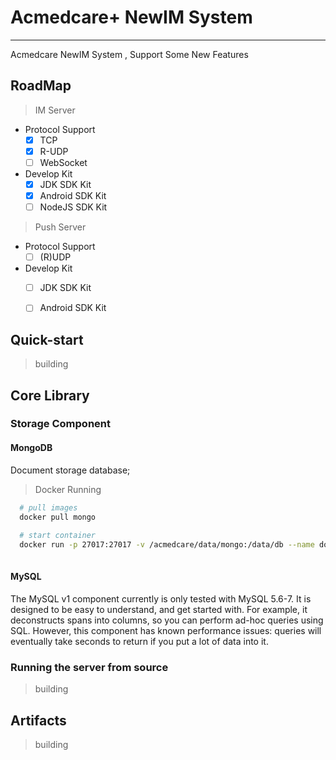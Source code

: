 # Acmedcare+ NewIM System
---
Acmedcare NewIM System , Support Some New Features

## RoadMap

> IM Server
- Protocol Support
    * [x] TCP
    * [x] R-UDP
    * [ ] WebSocket
    
- Develop Kit
    * [x] JDK SDK Kit
    * [x] Android SDK Kit
    * [ ] NodeJS SDK Kit
    
> Push Server
- Protocol Support
    * [ ] (R)UDP

- Develop Kit
    * [ ] JDK SDK Kit
    * [ ] Android SDK Kit


## Quick-start
> building

## Core Library

### Storage Component

#### MongoDB

Document storage database;

> Docker Running

```bash
  # pull images
  docker pull mongo
  
  # start container
  docker run -p 27017:27017 -v /acmedcare/data/mongo:/data/db --name docker_mongodb -d mongo
  
```

#### MySQL
The MySQL v1 component currently is only tested with MySQL 5.6-7. It is designed to be easy to understand, and get started with. For example, it deconstructs spans into columns, so you can perform ad-hoc queries using SQL. However, this component has known performance issues: queries will eventually take seconds to return if you put a lot of data into it.



### Running the server from source
> building


## Artifacts
> building